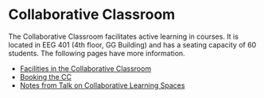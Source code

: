 # Collaborative Classroom
 
 The Collaborative Classroom facilitates active learning in courses. It is located in EEG 401 (4th floor, GG Building) and has a seating capacity of 60 students. The following pages have more information.

 - [Facilities in the Collaborative Classroom](facilities.md)
 - [Booking the CC](booking.md)
 - [Notes from Talk on Collaborative Learning Spaces](cls-talk-notes.md)
